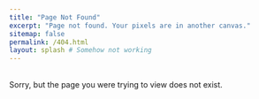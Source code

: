 ```yaml
---
title: "Page Not Found"
excerpt: "Page not found. Your pixels are in another canvas."
sitemap: false
permalink: /404.html
layout: splash # Somehow not working
---
```

<br>
Sorry, but the page you were trying to view does not exist.
